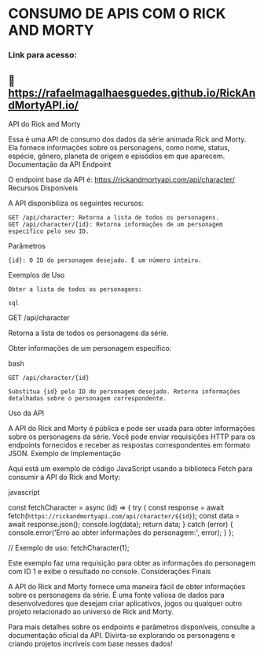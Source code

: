 # CONSUMO DE APIS COM O RICK AND MORTY
### Link para acesso:
## 🔗 https://rafaelmagalhaesguedes.github.io/RickAndMortyAPI.io/

API do Rick and Morty

Essa é uma API de consumo dos dados da série animada Rick and Morty. Ela fornece informações sobre os personagens, como nome, status, espécie, gênero, planeta de origem e episódios em que aparecem.
Documentação da API
Endpoint

O endpoint base da API é: https://rickandmortyapi.com/api/character/
Recursos Disponíveis

A API disponibiliza os seguintes recursos:

    GET /api/character: Retorna a lista de todos os personagens.
    GET /api/character/{id}: Retorna informações de um personagem específico pelo seu ID.

Parâmetros

    {id}: O ID do personagem desejado. É um número inteiro.

Exemplos de Uso

    Obter a lista de todos os personagens:

    sql

GET /api/character

Retorna a lista de todos os personagens da série.

Obter informações de um personagem específico:

bash

    GET /api/character/{id}

    Substitua {id} pelo ID do personagem desejado. Retorna informações detalhadas sobre o personagem correspondente.

Uso da API

A API do Rick and Morty é pública e pode ser usada para obter informações sobre os personagens da série. Você pode enviar requisições HTTP para os endpoints fornecidos e receber as respostas correspondentes em formato JSON.
Exemplo de Implementação

Aqui está um exemplo de código JavaScript usando a biblioteca Fetch para consumir a API do Rick and Morty:

javascript

const fetchCharacter = async (id) => {
  try {
    const response = await fetch(`https://rickandmortyapi.com/api/character/${id}`);
    const data = await response.json();
    console.log(data);
    return data;
  } catch (error) {
    console.error('Erro ao obter informações do personagem:', error);
  }
};

// Exemplo de uso:
fetchCharacter(1);

Este exemplo faz uma requisição para obter as informações do personagem com ID 1 e exibe o resultado no console.
Considerações Finais

A API do Rick and Morty fornece uma maneira fácil de obter informações sobre os personagens da série. É uma fonte valiosa de dados para desenvolvedores que desejam criar aplicativos, jogos ou qualquer outro projeto relacionado ao universo de Rick and Morty.

Para mais detalhes sobre os endpoints e parâmetros disponíveis, consulte a documentação oficial da API. Divirta-se explorando os personagens e criando projetos incríveis com base nesses dados!